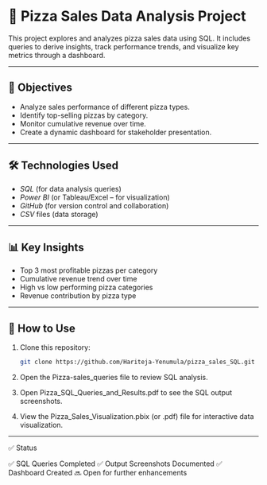 # 🍕 Pizza Sales Data Analysis Project

This project explores and analyzes pizza sales data using SQL. It includes queries to derive insights, track performance trends, and visualize key metrics through a dashboard.

---

## 🧠 Objectives

- Analyze sales performance of different pizza types.
- Identify top-selling pizzas by category.
- Monitor cumulative revenue over time.
- Create a dynamic dashboard for stakeholder presentation.

---

## 🛠 Technologies Used

- *SQL* (for data analysis queries)
- *Power BI* (or Tableau/Excel – for visualization)
- *GitHub* (for version control and collaboration)
- *CSV* files (data storage)

---

## 📊 Key Insights

- Top 3 most profitable pizzas per category
- Cumulative revenue trend over time
- High vs low performing pizza categories
- Revenue contribution by pizza type

---

## 📌 How to Use

1. Clone this repository:
   ```bash
   git clone https://github.com/Hariteja-Yenumula/pizza_sales_SQL.git

2. Open the Pizza-sales_queries file to review SQL analysis.


3. Open Pizza_SQL_Queries_and_Results.pdf to see the SQL output screenshots.


4. View the Pizza_Sales_Visualization.pbix (or .pdf) file for interactive data visualization.




---

✅ Status

✅ SQL Queries Completed
✅ Output Screenshots Documented
✅ Dashboard Created
🔜 Open for further enhancements
